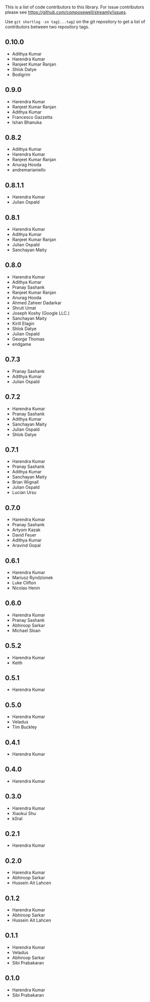 This is a list of code contributors to this library. For issue contributors
please see https://github.com/composewell/streamly/issues.

Use `git shortlog -sn tag1...tag2` on the git repository to get a list of
contributors between two repository tags.

## 0.10.0

* Adithya Kumar
* Harendra Kumar
* Ranjeet Kumar Ranjan
* Shlok Datye
* Bodigrim

## 0.9.0

* Harendra Kumar
* Ranjeet Kumar Ranjan
* Adithya Kumar
* Francesco Gazzetta
* Ishan Bhanuka

## 0.8.2

* Adithya Kumar
* Harendra Kumar
* Ranjeet Kumar Ranjan
* Anurag Hooda
* andremarianiello

## 0.8.1.1

* Harendra Kumar
* Julian Ospald

## 0.8.1

* Harendra Kumar
* Adithya Kumar
* Ranjeet Kumar Ranjan
* Julian Ospald
* Sanchayan Maity

## 0.8.0

* Harendra Kumar
* Adithya Kumar
* Pranay Sashank
* Ranjeet Kumar Ranjan
* Anurag Hooda
* Ahmed Zaheer Dadarkar
* Shruti Umat
* Joseph Koshy (Google LLC.)
* Sanchayan Maity
* Kirill Elagin
* Shlok Datye
* Julian Ospald
* George Thomas
* endgame

## 0.7.3

* Pranay Sashank
* Adithya Kumar
* Julian Ospald

## 0.7.2

* Harendra Kumar
* Pranay Sashank
* Adithya Kumar
* Sanchayan Maity
* Julian Ospald
* Shlok Datye

## 0.7.1

* Harendra Kumar
* Pranay Sashank
* Adithya Kumar
* Sanchayan Maity
* Brian Wignall
* Julian Ospald
* Lucian Ursu

## 0.7.0

* Harendra Kumar
* Pranay Sashank
* Artyom Kazak
* David Feuer
* Adithya Kumar
* Aravind Gopal

## 0.6.1

* Harendra Kumar
* Mariusz Ryndzionek
* Luke Clifton
* Nicolas Henin

## 0.6.0

* Harendra Kumar
* Pranay Sashank
* Abhiroop Sarkar
* Michael Sloan

## 0.5.2

* Harendra Kumar
* Keith

## 0.5.1

* Harendra Kumar

## 0.5.0

* Harendra Kumar
* Veladus
* Tim Buckley

## 0.4.1

* Harendra Kumar

## 0.4.0

* Harendra Kumar

## 0.3.0

* Harendra Kumar
* Xiaokui Shu
* k0ral

## 0.2.1

* Harendra Kumar

## 0.2.0

* Harendra Kumar
* Abhiroop Sarkar
* Hussein Ait Lahcen

## 0.1.2

* Harendra Kumar
* Abhiroop Sarkar
* Hussein Ait Lahcen

## 0.1.1

* Harendra Kumar
* Veladus
* Abhiroop Sarkar
* Sibi Prabakaran

## 0.1.0

* Harendra Kumar
* Sibi Prabakaran
